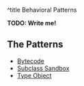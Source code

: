 ^title Behavioral Patterns

**TODO: Write me!**

## The Patterns

* [Bytecode](bytecode.html)
* [Subclass Sandbox](subclass-sandbox.html)
* [Type Object](type-object.html)
